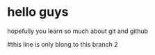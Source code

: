 # hello guys

hopefully you learn so much about git and github

#this line is only blong to this branch 2
